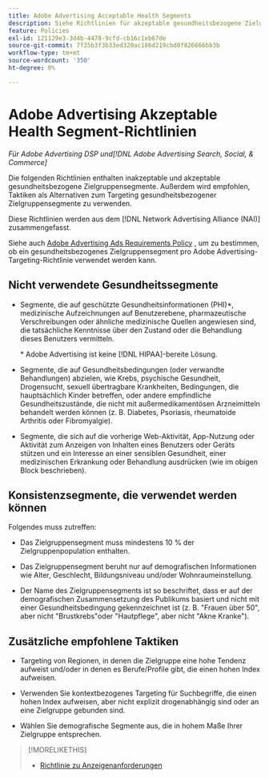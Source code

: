 ```yaml
---
title: Adobe Advertising Acceptable Health Segments
description: Siehe Richtlinien für akzeptable gesundheitsbezogene Zielgruppensegmente und -taktiken, die als Alternativen zum Targeting gesundheitsbezogener Zielgruppensegmente verwendet werden.
feature: Policies
exl-id: 121129e3-3d4b-4478-9cfd-cb16c1eb67de
source-git-commit: 7f35b3f3b33ed320ac186d219cbd0f826666bb3b
workflow-type: tm+mt
source-wordcount: '350'
ht-degree: 0%

---
```


# Adobe Advertising Akzeptable Health Segment-Richtlinien

*Für Adobe Advertising DSP und[!DNL Adobe Advertising Search, Social, & Commerce]*

Die folgenden Richtlinien enthalten inakzeptable und akzeptable gesundheitsbezogene Zielgruppensegmente. Außerdem wird empfohlen, Taktiken als Alternativen zum Targeting gesundheitsbezogener Zielgruppensegmente zu verwenden.

Diese Richtlinien werden aus dem [!DNL Network Advertising Alliance (NAI)] zusammengefasst.

Siehe auch [Adobe Advertising Ads Requirements Policy](/help/policies/ad-requirements-policy.md) , um zu bestimmen, ob ein gesundheitsbezogenes Zielgruppensegment pro Adobe Advertising-Targeting-Richtlinie verwendet werden kann.

## Nicht verwendete Gesundheitssegmente

* Segmente, die auf geschützte Gesundheitsinformationen (PHI)\*, medizinische Aufzeichnungen auf Benutzerebene, pharmazeutische Verschreibungen oder ähnliche medizinische Quellen angewiesen sind, die tatsächliche Kenntnisse über den Zustand oder die Behandlung dieses Benutzers vermitteln.

  \* Adobe Advertising ist keine [!DNL HIPAA]-bereite Lösung.

* Segmente, die auf Gesundheitsbedingungen (oder verwandte Behandlungen) abzielen, wie Krebs, psychische Gesundheit, Drogensucht, sexuell übertragbare Krankheiten, Bedingungen, die hauptsächlich Kinder betreffen, oder andere empfindliche Gesundheitszustände, die nicht mit außermedikamentösen Arzneimitteln behandelt werden können (z. B. Diabetes, Psoriasis, rheumatoide Arthritis oder Fibromyalgie).

* Segmente, die sich auf die vorherige Web-Aktivität, App-Nutzung oder Aktivität zum Anzeigen von Inhalten eines Benutzers oder Geräts stützen und ein Interesse an einer sensiblen Gesundheit, einer medizinischen Erkrankung oder Behandlung ausdrücken (wie im obigen Block beschrieben).

## Konsistenzsegmente, die verwendet werden können

Folgendes muss zutreffen:

* Das Zielgruppensegment muss mindestens 10 % der Zielgruppenpopulation enthalten.

* Das Zielgruppensegment beruht nur auf demografischen Informationen wie Alter, Geschlecht, Bildungsniveau und/oder Wohnraumeinstellung.

* Der Name des Zielgruppensegments ist so beschriftet, dass er auf der demografischen Zusammensetzung des Publikums basiert und nicht mit einer Gesundheitsbedingung gekennzeichnet ist (z. B. &quot;Frauen über 50&quot;, aber nicht &quot;Brustkrebs&quot;oder &quot;Hautpflege&quot;, aber nicht &quot;Akne Kranke&quot;).

## Zusätzliche empfohlene Taktiken

* Targeting von Regionen, in denen die Zielgruppe eine hohe Tendenz aufweist und/oder in denen es Berufe/Profile gibt, die einen hohen Index aufweisen.

* Verwenden Sie kontextbezogenes Targeting für Suchbegriffe, die einen hohen Index aufweisen, aber nicht explizit drogenabhängig sind oder an eine Zielgruppe gebunden sind.

* Wählen Sie demografische Segmente aus, die in hohem Maße Ihrer Zielgruppe entsprechen.

>[!MORELIKETHIS]
>
>* [Richtlinie zu Anzeigenanforderungen](/help/policies/ad-requirements-policy.md)
